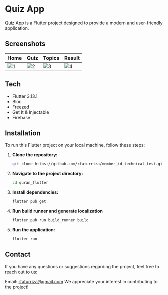 # Quiz App

Quiz App is a Flutter project designed to provide a modern and user-friendly application.

## Screenshots

| Home | Quiz | Topics | Result |
|----------|----------|----------|----------|
|![1](https://github.com/rfaturriza/member_id_technical_test/assets/56538058/3827fb2a-ea14-4648-b399-fe3934e341c4)|![2](https://github.com/rfaturriza/member_id_technical_test/assets/56538058/1841fcb2-e008-453c-81c0-e0c358c0fc69)|![3](https://github.com/rfaturriza/member_id_technical_test/assets/56538058/1265eafd-693f-4abe-8b58-da65d6f3113a)|![4](https://github.com/rfaturriza/member_id_technical_test/assets/56538058/fe579840-5f65-4a6c-9931-7ea0b771f541)|

## Tech
- Flutter 3.13.1
- Bloc
- Freezed
- Get It & Injectable
- Firebase

## Installation
To run this Flutter project on your local machine, follow these steps:

1. **Clone the repository:**

   ```bash
   git clone https://github.com/rfaturriza/member_id_technical_test.git

2. **Navigate to the project directory:**

   ```bash
   cd quran_flutter

3. **Install dependencies:**

    ```bash
    flutter pub get

3. **Run build runner and generate localization**

    ```bash
    flutter pub run build_runner build

4. **Run the application:**

    ```bash
    flutter run

## Contact
If you have any questions or suggestions regarding the project, feel free to reach out to us:

Email: rfaturriza@gmail.com
We appreciate your interest in contributing to the project!
